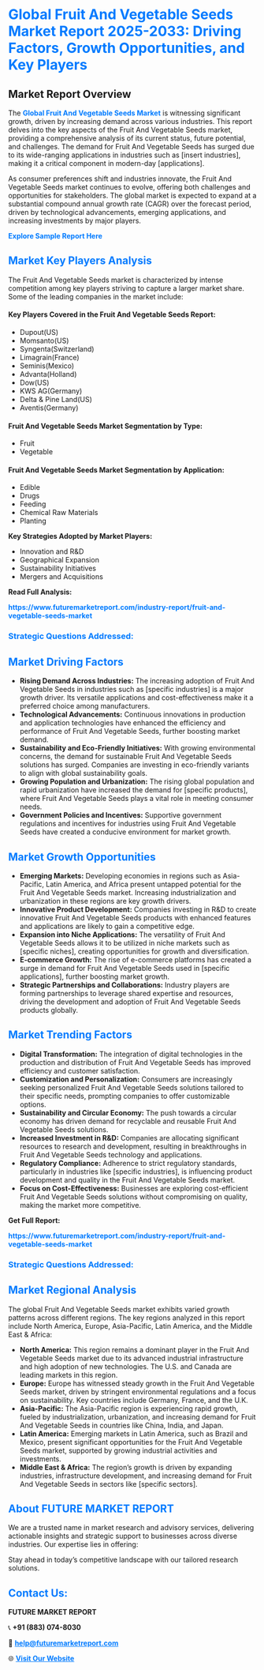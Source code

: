 <h1 style="color: #007BFF;">Global Fruit And Vegetable Seeds Market Report 2025-2033: Driving Factors, Growth Opportunities, and Key Players</h1>

<section id="overview">
<h2>Market Report Overview</h2>
<p>The <a href="https://www.futuremarketreport.com/industry-report/fruit-and-vegetable-seeds-market" style="color: #007BFF; text-decoration: none;"><strong>Global Fruit And Vegetable Seeds Market</strong></a> is witnessing significant growth, driven by increasing demand across various industries. This report delves into the key aspects of the Fruit And Vegetable Seeds market, providing a comprehensive analysis of its current status, future potential, and challenges. The demand for Fruit And Vegetable Seeds has surged due to its wide-ranging applications in industries such as [insert industries], making it a critical component in modern-day [applications].</p>
<p>As consumer preferences shift and industries innovate, the Fruit And Vegetable Seeds market continues to evolve, offering both challenges and opportunities for stakeholders. The global market is expected to expand at a substantial compound annual growth rate (CAGR) over the forecast period, driven by technological advancements, emerging applications, and increasing investments by major players.</p>
</section>

<section id="overview">
<p><a href="https://www.futuremarketreport.com/request-sample/reportId=102838" style="color: #007BFF; text-decoration: none;"><strong>Explore Sample Report Here</strong></a></p>
</section>

<section id="key-players">
<h2 style="color: #007BFF;">Market Key Players Analysis</h2>
<p>The Fruit And Vegetable Seeds market is characterized by intense competition among key players striving to capture a larger market share. Some of the leading companies in the market include:</p>
<h4>Key Players Covered in the Fruit And Vegetable Seeds Report:</h4>
<ul><li>Dupout(US)</li><li>Momsanto(US)</li><li>Syngenta(Switzerland)</li><li>Limagrain(France)</li><li>Seminis(Mexico)</li><li>Advanta(Holland)</li><li>Dow(US)</li><li>KWS AG(Germany)</li><li>Delta &amp; Pine Land(US)</li><li>Aventis(Germany)</li></ul>
<h4>Fruit And Vegetable Seeds Market Segmentation by Type:</h4>
<ul><li>Fruit</li><li>Vegetable</li></ul>

<h4>Fruit And Vegetable Seeds Market Segmentation by Application:</h4>
<ul><li>Edible</li><li>Drugs</li><li>Feeding</li><li>Chemical Raw Materials</li><li>Planting</li></ul>
<p><strong>Key Strategies Adopted by Market Players:</strong></p>
<ul>
<li>Innovation and R&D</li>
<li>Geographical Expansion</li>
<li>Sustainability Initiatives</li>
<li>Mergers and Acquisitions</li>
</ul>
</section>

<section>
<p><strong>Read Full Analysis: </strong></p><a href="https://www.futuremarketreport.com/industry-report/fruit-and-vegetable-seeds-market" style="color: #007BFF; text-decoration: none;"><strong>https://www.futuremarketreport.com/industry-report/fruit-and-vegetable-seeds-market</strong></a>
<h3 style="color: #007BFF;">Strategic Questions Addressed:</h3>
</section>

<section id="driving-factors">
<h2 style="color: #007BFF;">Market Driving Factors</h2>
<ul>
<li><strong>Rising Demand Across Industries:</strong> The increasing adoption of Fruit And Vegetable Seeds in industries such as [specific industries] is a major growth driver. Its versatile applications and cost-effectiveness make it a preferred choice among manufacturers.</li>
<li><strong>Technological Advancements:</strong> Continuous innovations in production and application technologies have enhanced the efficiency and performance of Fruit And Vegetable Seeds, further boosting market demand.</li>
<li><strong>Sustainability and Eco-Friendly Initiatives:</strong> With growing environmental concerns, the demand for sustainable Fruit And Vegetable Seeds solutions has surged. Companies are investing in eco-friendly variants to align with global sustainability goals.</li>
<li><strong>Growing Population and Urbanization:</strong> The rising global population and rapid urbanization have increased the demand for [specific products], where Fruit And Vegetable Seeds plays a vital role in meeting consumer needs.</li>
<li><strong>Government Policies and Incentives:</strong> Supportive government regulations and incentives for industries using Fruit And Vegetable Seeds have created a conducive environment for market growth.</li>
</ul>
</section>

<section id="growth-opportunities">
<h2 style="color: #007BFF;">Market Growth Opportunities</h2>
<ul>
<li><strong>Emerging Markets:</strong> Developing economies in regions such as Asia-Pacific, Latin America, and Africa present untapped potential for the Fruit And Vegetable Seeds market. Increasing industrialization and urbanization in these regions are key growth drivers.</li>
<li><strong>Innovative Product Development:</strong> Companies investing in R&D to create innovative Fruit And Vegetable Seeds products with enhanced features and applications are likely to gain a competitive edge.</li>
<li><strong>Expansion into Niche Applications:</strong> The versatility of Fruit And Vegetable Seeds allows it to be utilized in niche markets such as [specific niches], creating opportunities for growth and diversification.</li>
<li><strong>E-commerce Growth:</strong> The rise of e-commerce platforms has created a surge in demand for Fruit And Vegetable Seeds used in [specific applications], further boosting market growth.</li>
<li><strong>Strategic Partnerships and Collaborations:</strong> Industry players are forming partnerships to leverage shared expertise and resources, driving the development and adoption of Fruit And Vegetable Seeds products globally.</li>
</ul>
</section>

<section id="trending-factors">
<h2 style="color: #007BFF;">Market Trending Factors</h2>
<ul>
<li><strong>Digital Transformation:</strong> The integration of digital technologies in the production and distribution of Fruit And Vegetable Seeds has improved efficiency and customer satisfaction.</li>
<li><strong>Customization and Personalization:</strong> Consumers are increasingly seeking personalized Fruit And Vegetable Seeds solutions tailored to their specific needs, prompting companies to offer customizable options.</li>
<li><strong>Sustainability and Circular Economy:</strong> The push towards a circular economy has driven demand for recyclable and reusable Fruit And Vegetable Seeds solutions.</li>
<li><strong>Increased Investment in R&D:</strong> Companies are allocating significant resources to research and development, resulting in breakthroughs in Fruit And Vegetable Seeds technology and applications.</li>
<li><strong>Regulatory Compliance:</strong> Adherence to strict regulatory standards, particularly in industries like [specific industries], is influencing product development and quality in the Fruit And Vegetable Seeds market.</li>
<li><strong>Focus on Cost-Effectiveness:</strong> Businesses are exploring cost-efficient Fruit And Vegetable Seeds solutions without compromising on quality, making the market more competitive.</li>
</ul>
</section>

<section>
<p><strong>Get Full Report: </strong></p><a href="https://www.futuremarketreport.com/industry-report/fruit-and-vegetable-seeds-market" style="color: #007BFF; text-decoration: none;"><strong>https://www.futuremarketreport.com/industry-report/fruit-and-vegetable-seeds-market</strong></a>
<h3 style="color: #007BFF;">Strategic Questions Addressed:</h3>
</section>


<section id="regional-analysis">
<h2 style="color: #007BFF;">Market Regional Analysis</h2>
<p>The global Fruit And Vegetable Seeds market exhibits varied growth patterns across different regions. The key regions analyzed in this report include North America, Europe, Asia-Pacific, Latin America, and the Middle East & Africa:</p>
<ul>
<li><strong>North America:</strong> This region remains a dominant player in the Fruit And Vegetable Seeds market due to its advanced industrial infrastructure and high adoption of new technologies. The U.S. and Canada are leading markets in this region.</li>
<li><strong>Europe:</strong> Europe has witnessed steady growth in the Fruit And Vegetable Seeds market, driven by stringent environmental regulations and a focus on sustainability. Key countries include Germany, France, and the U.K.</li>
<li><strong>Asia-Pacific:</strong> The Asia-Pacific region is experiencing rapid growth, fueled by industrialization, urbanization, and increasing demand for Fruit And Vegetable Seeds in countries like China, India, and Japan.</li>
<li><strong>Latin America:</strong> Emerging markets in Latin America, such as Brazil and Mexico, present significant opportunities for the Fruit And Vegetable Seeds market, supported by growing industrial activities and investments.</li>
<li><strong>Middle East & Africa:</strong> The region’s growth is driven by expanding industries, infrastructure development, and increasing demand for Fruit And Vegetable Seeds in sectors like [specific sectors].</li>
</ul>
</section>

<footer>
<h2 style="color: #007BFF;">About FUTURE MARKET REPORT</h2>
<p>We are a trusted name in market research and advisory services, delivering actionable insights and strategic support to businesses across diverse industries. Our expertise lies in offering:</p>

<p>Stay ahead in today’s competitive landscape with our tailored research solutions.</p>

<h2 style="color: #007BFF;">Contact Us:</h2>
<p><strong>FUTURE MARKET REPORT</strong></p>
<p>📞 <strong>+91 (883) 074-8030</strong></p>
<p>📧 <strong><a href="mailto:help@futuremarketreport.com" style="color: #007BFF;">help@futuremarketreport.com</a></strong></p>
<p>🌐 <strong><a href="https://www.futuremarketreport.com/" style="color: #007BFF;">Visit Our Website</a></strong></p>
</footer>